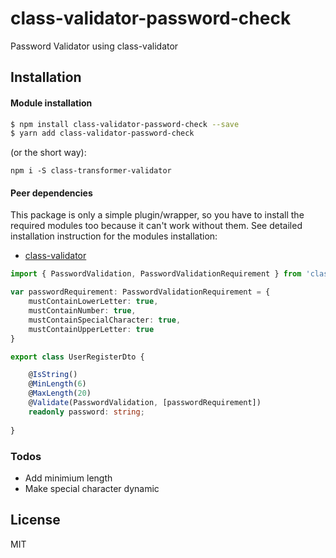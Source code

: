 # class-validator-password-check
Password Validator using class-validator

## Installation

#### Module installation

``` sh
$ npm install class-validator-password-check --save
$ yarn add class-validator-password-check
```

(or the short way):

`npm i -S class-transformer-validator`

#### Peer dependencies

This package is only a simple plugin/wrapper, so you have to install the required modules too because it can't work without them. See detailed installation instruction for the modules installation:

- [class-validator](https://github.com/pleerock/class-validator#installation)


```ts
import { PasswordValidation, PasswordValidationRequirement } from 'class-validator-password-check'

var passwordRequirement: PasswordValidationRequirement = {
    mustContainLowerLetter: true,
    mustContainNumber: true,
    mustContainSpecialCharacter: true,
    mustContainUpperLetter: true
}

export class UserRegisterDto {

    @IsString()
    @MinLength(6)
    @MaxLength(20)
    @Validate(PasswordValidation, [passwordRequirement])
    readonly password: string;
    
}
```

### Todos

 - Add minimium length
 - Make special character dynamic

License
----

MIT

